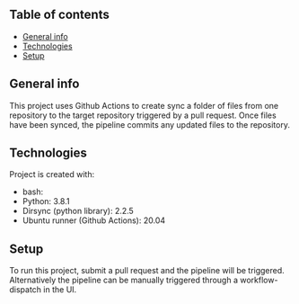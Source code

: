 
## Table of contents
* [General info](#general-info)
* [Technologies](#technologies)
* [Setup](#setup)

## General info
This project uses Github Actions to create sync a folder of files from one repository to the target repository triggered by a pull request. Once files have been synced, the pipeline commits any updated files to the repository. 
	
## Technologies
Project is created with:
* bash: 
* Python: 3.8.1
* Dirsync (python library): 2.2.5 
* Ubuntu runner (Github Actions): 20.04
	
## Setup
To run this project, submit a pull request and the pipeline will be triggered. Alternatively the pipeline can be manually triggered through a workflow-dispatch in the UI. 
